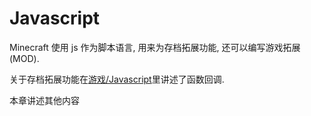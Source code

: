 # Javascript
Minecraft 使用 js 作为脚本语言, 用来为存档拓展功能, 还可以编写游戏拓展(MOD).

关于存档拓展功能在[游戏/Javascript](../game/js.md)里讲述了函数回调.

本章讲述其他内容
